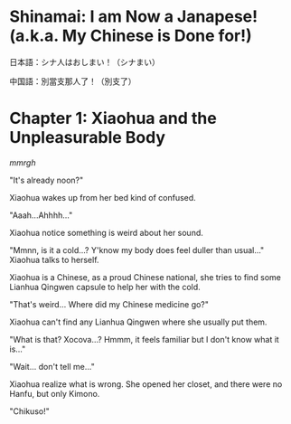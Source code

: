 # Shinamai: I am Now a Janapese! (a.k.a. My Chinese is Done for!)

日本語：シナ人はおしまい！（シナまい）

中国語：別當支那人了！（別支了）


# Chapter 1: Xiaohua and the Unpleasurable Body

*mmrgh*

"It's already noon?"

Xiaohua wakes up from her bed kind of confused.

"Aaah...Ahhhh..."

Xiaohua notice something is weird about her sound. 

"Mmnn, is it a cold...? Y'know my body does feel duller than usual..." Xiaohua talks to herself.

Xiaohua is a Chinese, as a proud Chinese national, she tries to find some Lianhua Qingwen capsule to help her with the cold. 

"That's weird... Where did my Chinese medicine go?"

Xiaohua can't find any Lianhua Qingwen where she usually put them. 

"What is that? Xocova...? Hmmm, it feels familiar but I don't know what it is..."

"Wait... don't tell me..."

Xiaohua realize what is wrong. She opened her closet, and there were no Hanfu, but only Kimono.

"Chikuso!"
